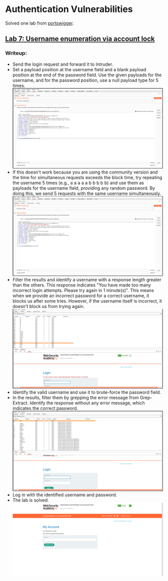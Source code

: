 # Authentication Vulnerabilities

Solved one lab from [portswigger](https://portswigger.net/web-security/dashboard).

## [Lab 7: Username enumeration via account lock](https://portswigger.net/web-security/authentication/password-based/lab-username-enumeration-via-account-lock)

### Writeup:
- Send the login request and forward it to Intruder.
- Set a payload position at the username field and a blank payload position at the end of the password field. Use the given payloads for the username, and for the password position, use a null payload type for 5 times. ![alt text](assets/5.1.png)
- If this doesn't work because you are using the community version and the time for simultaneous requests exceeds the block time, try repeating the username 5 times (e.g., a a a a a b b b b b) and use them as payloads for the username field, providing any random password. By doing this, we send 5 requests with the same username simultaneously. ![alt text](assets/5.2.png)
- Filter the results and identify a username with a response length greater than the others. This response indicates "You have made too many incorrect login attempts. Please try again in 1 minute(s)". This means when we provide an incorrect password for a correct username, it blocks us after some tries. However, if the username itself is incorrect, it doesn't block us from trying again.![alt text](assets/5.3.png)
- Identify the valid username and use it to brute-force the password field.
- In the results, filter them by grepping the error message from Grep-Extract. Identify the response without any error message, which indicates the correct password.
![alt text](assets/5.4.png)
- Log in with the identified username and password.
- The lab is solved.![alt text](assets/5.5.png)